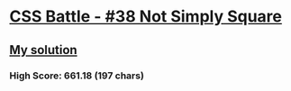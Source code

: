 # [CSS Battle - #38 Not Simply Square](https://cssbattle.dev/play/38)

## [My solution](https://arpadgbondor.github.io/CSSBattle-38/)

### High Score: 661.18 (197 chars)
